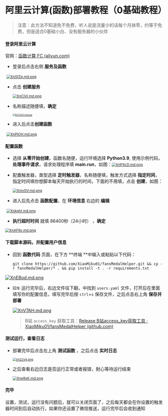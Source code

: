 # 阿里云计算(函数)部署教程（0基础教程）

> 注意：此方法不知道免不免费，听人说是流量少的话每个月抹零，约等于免费，但是适合0基础小白、没有服务器的小伙伴

#### 登录阿里云计算

官网：[函数计算 FC (aliyun.com)](https://fcnext.console.aliyun.com/overview)

- 登录后点击右侧 **服务及函数**

​	[<img src="https://s1.ax1x.com/2022/05/27/XnSfZq.md.png" alt="XnSfZq.md.png" style="zoom:80%;" />]()

- 点击 **创建服务**

  [<img src="https://s1.ax1x.com/2022/05/27/XnCiVI.md.png" alt="XnCiVI.md.png" style="zoom: 80%;" />]()

- 名称描述随便填，**确定**

  [<img src="https://s1.ax1x.com/2022/05/27/XnC2sH.md.png" alt="XnC2sH.md.png" style="zoom:50%;" />]()

- 进入后点击**创建函数**

​	[<img src="https://s1.ax1x.com/2022/05/27/XnPlOH.md.png" alt="XnPlOH.md.png" style="zoom:80%;" />]()

#### 配置函数

- 选择 **从零开始创建**，函数名随便，运行环境选择 **Python3.9**, 使用示例代码，**处理事件请求**，请求处理程序填 **main.run**，如图：[<img src="https://s1.ax1x.com/2022/05/27/XnPXcD.md.png" alt="XnPXcD.md.png" style="zoom:80%;" />](https://imgtu.com/i/XnPXcD)

- 配置触发器，类型选择 **定时触发器**，名称随便填，触发方式选择 **指定时间**，指定时间填你想脚本每天开始执行的时间，下面的不用填，点击 **创建**，如图：

  [<img src="https://s1.ax1x.com/2022/05/27/XnivGV.md.png" alt="XnivGV.md.png" style="zoom:80%;" />]()

- 进入后先点击 **函数配置**，在 **环境信息** 右边的 **编辑**

​	[<img src="https://s1.ax1x.com/2022/05/27/Xnkght.md.png" alt="Xnkght.md.png" style="zoom:80%;" />]()

- **执行超时时间** 就填 86400秒（24小时） ，**确定**

[<img src="https://s1.ax1x.com/2022/05/27/XnAF9x.md.png" alt="XnAF9x.md.png" style="zoom:80%;" />]()



#### 下载脚本源码，并配置用户信息

- 回到 **函数代码** 页面，在下方 **终端 **中输入或粘贴以下代码：

  ```shell
  git clone https://github.com/XiaoMiku01/fansMedalHelper.git && cp -r fansMedalHelper/* . && pip install -t . -r requirements.txt
  ```

[![XnEBod.md.png](https://s1.ax1x.com/2022/05/27/XnEBod.md.png)]()

- `回车` 运行完毕后，右边文件往下翻，中找到 `users.yaml` 文件，打开后在里面填写你的配置信息，填写完毕后按 `ctrl`+`s` 保存文件，之后点击右上角 **保存并部署**

  [![XnV7AH.md.png](https://s1.ax1x.com/2022/05/27/XnV7AH.md.png)]()

  > B站 `access_key` 获取工具：[Release B站access_key获取工具 · XiaoMiku01/fansMedalHelper (github.com)](https://github.com/XiaoMiku01/fansMedalHelper/releases/tag/logintool)

#### 测试运行，查看日志

- 部署完毕后点击左上角 **测试函数** ，之后点击 **实时日志** 

  [<img src="https://s1.ax1x.com/2022/05/27/XnZ2Vg.png" alt="XnZ2Vg.png" style="zoom:67%;" />]()

  

- 之后查看右边日志是否运行正常或者报错，耐心等待运行结束

  [<img src="https://s1.ax1x.com/2022/05/27/Xne9sK.md.png" alt="Xne9sK.md.png" style="zoom:80%;" />]()

  

#### 完毕

设置，测试，运行没有问题后，就可以关闭页面了，之后每天都会在你设置的触发器时间到后自动执行，如果你还设置了微信推送，运行完毕后会收到通知
